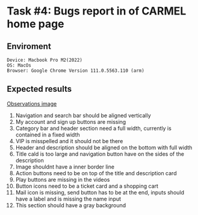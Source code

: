 # Task #4: Bugs report in of CARMEL home page

## Enviroment

```
Device: Macbook Pro M2(2022)
OS: MacOs
Browser: Google Chrome Version 111.0.5563.110 (arm)
```

## Expected results

[Observations image](QA.png)

1. Navigation and search bar should be aligned vertically
2. My account and sign up buttons are missing
3. Category bar and header section need a full width, currently is contained in a fixed width
4. VIP is misspelled and it should not be there
5. Header and description should be aligned on the bottom with full width
6. Title cald is too large and navigation button have on the sides of the description
7. Image shouldnt have a inner border line
8. Action buttons need to be on top of the title and description card
9. Play buttons are missing in the videos
10. Button icons need to be a ticket card and a shopping cart
11. Mail icon is missing, send button has to be at the end, inputs should have a label and is missing the name input
12. This section should have a gray background

